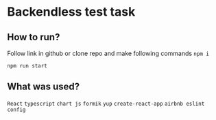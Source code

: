 # Backendless test task

## How to run?

Follow link in github or clone repo and make following commands ```npm i```

```npm run start```


## What was used?

```React```
```typescript```
```chart js```
```formik```
```yup```
```create-react-app```
```airbnb eslint config```